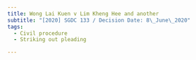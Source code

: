 ```yaml
---
title: Wong Lai Kuen v Lim Kheng Hee and another
subtitle: "[2020] SGDC 133 / Decision Date: 8\_June\_2020"
tags:
  - Civil procedure
  - Striking out pleading

---
```

